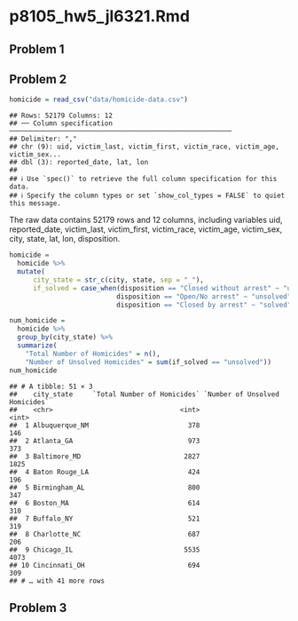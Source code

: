 p8105_hw5_jl6321.Rmd
================

## Problem 1

## Problem 2

``` r
homicide = read_csv("data/homicide-data.csv")
```

    ## Rows: 52179 Columns: 12
    ## ── Column specification ────────────────────────────────────────────────────────
    ## Delimiter: ","
    ## chr (9): uid, victim_last, victim_first, victim_race, victim_age, victim_sex...
    ## dbl (3): reported_date, lat, lon
    ## 
    ## ℹ Use `spec()` to retrieve the full column specification for this data.
    ## ℹ Specify the column types or set `show_col_types = FALSE` to quiet this message.

The raw data contains 52179 rows and 12 columns, including variables
uid, reported_date, victim_last, victim_first, victim_race, victim_age,
victim_sex, city, state, lat, lon, disposition.

``` r
homicide = 
  homicide %>% 
  mutate(
      city_state = str_c(city, state, sep = "_"),
      if_solved = case_when(disposition == "Closed without arrest" ~ "unsolved", 
                           disposition == "Open/No arrest" ~ "unsolved", 
                           disposition == "Closed by arrest" ~ "solved"))

num_homicide = 
  homicide %>% 
  group_by(city_state) %>% 
  summarize(
    "Total Number of Homicides" = n(), 
    "Number of Unsolved Homicides" = sum(if_solved == "unsolved")) 
num_homicide
```

    ## # A tibble: 51 × 3
    ##    city_state     `Total Number of Homicides` `Number of Unsolved Homicides`
    ##    <chr>                                <int>                          <int>
    ##  1 Albuquerque_NM                         378                            146
    ##  2 Atlanta_GA                             973                            373
    ##  3 Baltimore_MD                          2827                           1825
    ##  4 Baton Rouge_LA                         424                            196
    ##  5 Birmingham_AL                          800                            347
    ##  6 Boston_MA                              614                            310
    ##  7 Buffalo_NY                             521                            319
    ##  8 Charlotte_NC                           687                            206
    ##  9 Chicago_IL                            5535                           4073
    ## 10 Cincinnati_OH                          694                            309
    ## # … with 41 more rows

## Problem 3
